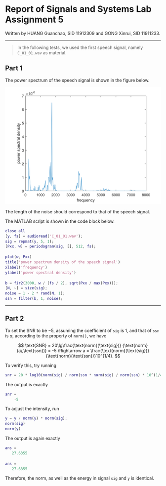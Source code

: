 # Report of Signals and Systems Lab Assignment 5

Written by HUANG Guanchao, SID 11912309 and GONG Xinrui, SID 11911233.

---

> In the following tests, we used the first speech signal, namely `C_01_01.wav` as material.

## Part 1

The power spectrum of the speech signal is shown in the figure below.

![Figure 5-1](https://raw.githubusercontent.com/SamuelHuang2019/SigSys-lab/master/figures/A5_1.png)

The length of the noise should correspond to that of the speech signal.

The MATLAB script is shown in the code block below.

```matlab
close all
[y, fs] = audioread('C_01_01.wav');
sig = repmat(y, 5, 1);
[Pxx, w] = periodogram(sig, [], 512, fs);

plot(w, Pxx)
title('power spectrum density of the speech signal')
xlabel('frequency')
ylabel('power spectral density')

b = fir2(3000, w / (fs / 2), sqrt(Pxx / max(Pxx)));
[N, ~] = size(sig);
noise = 1 - 2 * rand(N, 1);
ssn = filter(b, 1, noise);
```

---

## Part 2

To set the SNR to be $-5$, assuming the coefficient of `sig` is $1$, and that of `ssn` is $a$, according to the property of `norm()`, we have

$$
\text{SNR} =
20\lg\frac{\text{norm}(\text{sig})}
{\text{norm}(a\,\text{ssn})} =
-5 \Rightarrow
a =
\frac{\text{norm}(\text{sig})}
{\text{norm}(\text{ssn})}10^{1/4}.
$$

To verify this, try running

```matlab
snr = 20 * log10(norm(sig) / norm(ssn * norm(sig) / norm(ssn) * 10^(1/4)))
```

The output is exactly

```matlab
snr =
    -5
```

To adjust the intensity, run

```matlab
y = y / norm(y) * norm(sig);
norm(sig)
norm(y)
```

The output is again exactly

```matlab
ans =
   27.6355

ans =
   27.6355
```

Therefore, the norm, as well as the energy in signal `sig` and `y` is identical.
